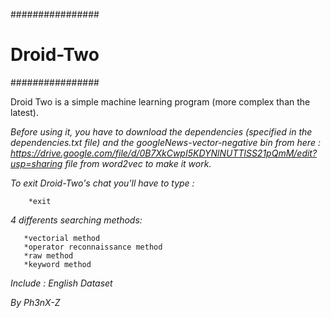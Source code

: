 ################
# Droid-Two #
################

Droid Two is a simple machine learning program (more complex than the latest).

*Before using it, you have to download the dependencies (specified in the dependencies.txt file) and the googleNews-vector-negative bin from here : https://drive.google.com/file/d/0B7XkCwpI5KDYNlNUTTlSS21pQmM/edit?usp=sharing file from word2vec to make it work.*

_To exit Droid-Two's chat you'll have to type :_

        *exit

_4 differents searching methods:_

       *vectorial method
       *operator reconnaissance method
       *raw method
       *keyword method

_Include : English Dataset_

*_By Ph3nX-Z_*